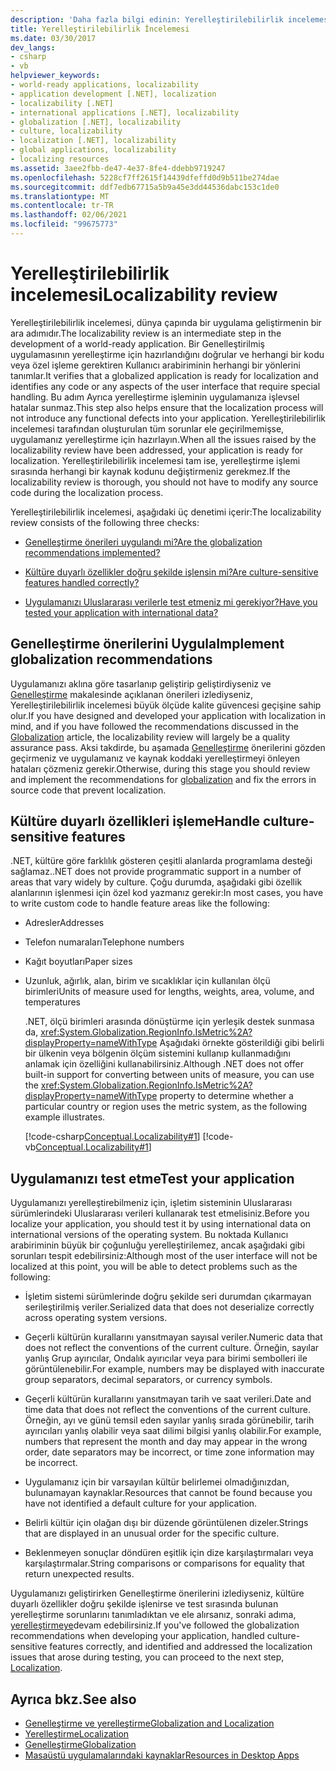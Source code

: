 ```yaml
---
description: 'Daha fazla bilgi edinin: Yerelleştirilebilirlik incelemesi'
title: Yerelleştirilebilirlik İncelemesi
ms.date: 03/30/2017
dev_langs:
- csharp
- vb
helpviewer_keywords:
- world-ready applications, localizability
- application development [.NET], localization
- localizability [.NET]
- international applications [.NET], localizability
- globalization [.NET], localizability
- culture, localizability
- localization [.NET], localizability
- global applications, localizability
- localizing resources
ms.assetid: 3aee2fbb-de47-4e37-8fe4-ddebb9719247
ms.openlocfilehash: 5228cf7ff2615f14439dfeffd0d9b511be274dae
ms.sourcegitcommit: ddf7edb67715a5b9a45e3dd44536dabc153c1de0
ms.translationtype: MT
ms.contentlocale: tr-TR
ms.lasthandoff: 02/06/2021
ms.locfileid: "99675773"
---
```

# <a name="localizability-review"></a><span data-ttu-id="0321d-103">Yerelleştirilebilirlik incelemesi</span><span class="sxs-lookup"><span data-stu-id="0321d-103">Localizability review</span></span>

<span data-ttu-id="0321d-104">Yerelleştirilebilirlik incelemesi, dünya çapında bir uygulama geliştirmenin bir ara adımıdır.</span><span class="sxs-lookup"><span data-stu-id="0321d-104">The localizability review is an intermediate step in the development of a world-ready application.</span></span> <span data-ttu-id="0321d-105">Bir Genelleştirilmiş uygulamasının yerelleştirme için hazırlandığını doğrular ve herhangi bir kodu veya özel işleme gerektiren Kullanıcı arabiriminin herhangi bir yönlerini tanımlar.</span><span class="sxs-lookup"><span data-stu-id="0321d-105">It verifies that a globalized application is ready for localization and identifies any code or any aspects of the user interface that require special handling.</span></span> <span data-ttu-id="0321d-106">Bu adım Ayrıca yerelleştirme işleminin uygulamanıza işlevsel hatalar sunmaz.</span><span class="sxs-lookup"><span data-stu-id="0321d-106">This step also helps ensure that the localization process will not introduce any functional defects into your application.</span></span> <span data-ttu-id="0321d-107">Yerelleştirilebilirlik incelemesi tarafından oluşturulan tüm sorunlar ele geçirilmemişse, uygulamanız yerelleştirme için hazırlayın.</span><span class="sxs-lookup"><span data-stu-id="0321d-107">When all the issues raised by the localizability review have been addressed, your application is ready for localization.</span></span> <span data-ttu-id="0321d-108">Yerelleştirilebilirlik incelemesi tam ise, yerelleştirme işlemi sırasında herhangi bir kaynak kodunu değiştirmeniz gerekmez.</span><span class="sxs-lookup"><span data-stu-id="0321d-108">If the localizability review is thorough, you should not have to modify any source code during the localization process.</span></span>

<span data-ttu-id="0321d-109">Yerelleştirilebilirlik incelemesi, aşağıdaki üç denetimi içerir:</span><span class="sxs-lookup"><span data-stu-id="0321d-109">The localizability review consists of the following three checks:</span></span>

- [<span data-ttu-id="0321d-110">Genelleştirme önerileri uygulandı mi?</span><span class="sxs-lookup"><span data-stu-id="0321d-110">Are the globalization recommendations implemented?</span></span>](#global)

- [<span data-ttu-id="0321d-111">Kültüre duyarlı özellikler doğru şekilde işlensin mi?</span><span class="sxs-lookup"><span data-stu-id="0321d-111">Are culture-sensitive features handled correctly?</span></span>](#culture)

- [<span data-ttu-id="0321d-112">Uygulamanızı Uluslararası verilerle test etmeniz mi gerekiyor?</span><span class="sxs-lookup"><span data-stu-id="0321d-112">Have you tested your application with international data?</span></span>](#test)

<a name="global"></a>

## <a name="implement-globalization-recommendations"></a><span data-ttu-id="0321d-113">Genelleştirme önerilerini Uygula</span><span class="sxs-lookup"><span data-stu-id="0321d-113">Implement globalization recommendations</span></span>

<span data-ttu-id="0321d-114">Uygulamanızı aklına göre tasarlanıp geliştirip geliştirdiyseniz ve [Genelleştirme](globalization.md) makalesinde açıklanan önerileri izlediyseniz, Yerelleştirilebilirlik incelemesi büyük ölçüde kalite güvencesi geçişine sahip olur.</span><span class="sxs-lookup"><span data-stu-id="0321d-114">If you have designed and developed your application with localization in mind, and if you have followed the recommendations discussed in the [Globalization](globalization.md) article, the localizability review will largely be a quality assurance pass.</span></span> <span data-ttu-id="0321d-115">Aksi takdirde, bu aşamada [Genelleştirme](globalization.md) önerilerini gözden geçirmeniz ve uygulamanız ve kaynak koddaki yerelleştirmeyi önleyen hataları çözmeniz gerekir.</span><span class="sxs-lookup"><span data-stu-id="0321d-115">Otherwise, during this stage you should review and implement the recommendations for [globalization](globalization.md) and fix the errors in source code that prevent localization.</span></span>

<a name="culture"></a>

## <a name="handle-culture-sensitive-features"></a><span data-ttu-id="0321d-116">Kültüre duyarlı özellikleri işleme</span><span class="sxs-lookup"><span data-stu-id="0321d-116">Handle culture-sensitive features</span></span>

<span data-ttu-id="0321d-117">.NET, kültüre göre farklılık gösteren çeşitli alanlarda programlama desteği sağlamaz.</span><span class="sxs-lookup"><span data-stu-id="0321d-117">.NET does not provide programmatic support in a number of areas that vary widely by culture.</span></span> <span data-ttu-id="0321d-118">Çoğu durumda, aşağıdaki gibi özellik alanlarının işlenmesi için özel kod yazmanız gerekir:</span><span class="sxs-lookup"><span data-stu-id="0321d-118">In most cases, you have to write custom code to handle feature areas like the following:</span></span>

- <span data-ttu-id="0321d-119">Adresler</span><span class="sxs-lookup"><span data-stu-id="0321d-119">Addresses</span></span>

- <span data-ttu-id="0321d-120">Telefon numaraları</span><span class="sxs-lookup"><span data-stu-id="0321d-120">Telephone numbers</span></span>

- <span data-ttu-id="0321d-121">Kağıt boyutları</span><span class="sxs-lookup"><span data-stu-id="0321d-121">Paper sizes</span></span>

- <span data-ttu-id="0321d-122">Uzunluk, ağırlık, alan, birim ve sıcaklıklar için kullanılan ölçü birimleri</span><span class="sxs-lookup"><span data-stu-id="0321d-122">Units of measure used for lengths, weights, area, volume, and temperatures</span></span>

   <span data-ttu-id="0321d-123">.NET, ölçü birimleri arasında dönüştürme için yerleşik destek sunmasa da, <xref:System.Globalization.RegionInfo.IsMetric%2A?displayProperty=nameWithType> Aşağıdaki örnekte gösterildiği gibi belirli bir ülkenin veya bölgenin ölçüm sistemini kullanıp kullanmadığını anlamak için özelliğini kullanabilirsiniz.</span><span class="sxs-lookup"><span data-stu-id="0321d-123">Although .NET does not offer built-in support for converting between units of measure, you can use the <xref:System.Globalization.RegionInfo.IsMetric%2A?displayProperty=nameWithType> property to determine whether a particular country or region uses the metric system, as the following example illustrates.</span></span>

   [!code-csharp[Conceptual.Localizability#1](../../../samples/snippets/csharp/VS_Snippets_CLR/conceptual.localizability/cs/ismetric1.cs#1)]
   [!code-vb[Conceptual.Localizability#1](../../../samples/snippets/visualbasic/VS_Snippets_CLR/conceptual.localizability/vb/ismetric1.vb#1)]

<a name="test"></a>

## <a name="test-your-application"></a><span data-ttu-id="0321d-124">Uygulamanızı test etme</span><span class="sxs-lookup"><span data-stu-id="0321d-124">Test your application</span></span>

<span data-ttu-id="0321d-125">Uygulamanızı yerelleştirebilmeniz için, işletim sisteminin Uluslararası sürümlerindeki Uluslararası verileri kullanarak test etmelisiniz.</span><span class="sxs-lookup"><span data-stu-id="0321d-125">Before you localize your application, you should test it by using international data on international versions of the operating system.</span></span> <span data-ttu-id="0321d-126">Bu noktada Kullanıcı arabiriminin büyük bir çoğunluğu yerelleştirilemez, ancak aşağıdaki gibi sorunları tespit edebilirsiniz:</span><span class="sxs-lookup"><span data-stu-id="0321d-126">Although most of the user interface will not be localized at this point, you will be able to detect problems such as the following:</span></span>

- <span data-ttu-id="0321d-127">İşletim sistemi sürümlerinde doğru şekilde seri durumdan çıkarmayan serileştirilmiş veriler.</span><span class="sxs-lookup"><span data-stu-id="0321d-127">Serialized data that does not deserialize correctly across operating system versions.</span></span>

- <span data-ttu-id="0321d-128">Geçerli kültürün kurallarını yansıtmayan sayısal veriler.</span><span class="sxs-lookup"><span data-stu-id="0321d-128">Numeric data that does not reflect the conventions of the current culture.</span></span> <span data-ttu-id="0321d-129">Örneğin, sayılar yanlış Grup ayırıcılar, Ondalık ayırıcılar veya para birimi sembolleri ile görüntülenebilir.</span><span class="sxs-lookup"><span data-stu-id="0321d-129">For example, numbers may be displayed with inaccurate group separators, decimal separators, or currency symbols.</span></span>

- <span data-ttu-id="0321d-130">Geçerli kültürün kurallarını yansıtmayan tarih ve saat verileri.</span><span class="sxs-lookup"><span data-stu-id="0321d-130">Date and time data that does not reflect the conventions of the current culture.</span></span> <span data-ttu-id="0321d-131">Örneğin, ayı ve günü temsil eden sayılar yanlış sırada görünebilir, tarih ayırıcıları yanlış olabilir veya saat dilimi bilgisi yanlış olabilir.</span><span class="sxs-lookup"><span data-stu-id="0321d-131">For example, numbers that represent the month and day may appear in the wrong order, date separators may be incorrect, or time zone information may be incorrect.</span></span>

- <span data-ttu-id="0321d-132">Uygulamanız için bir varsayılan kültür belirlemei olmadığınızdan, bulunamayan kaynaklar.</span><span class="sxs-lookup"><span data-stu-id="0321d-132">Resources that cannot be found because you have not identified a default culture for your application.</span></span>

- <span data-ttu-id="0321d-133">Belirli kültür için olağan dışı bir düzende görüntülenen dizeler.</span><span class="sxs-lookup"><span data-stu-id="0321d-133">Strings that are displayed in an unusual order for the specific culture.</span></span>

- <span data-ttu-id="0321d-134">Beklenmeyen sonuçlar döndüren eşitlik için dize karşılaştırmaları veya karşılaştırmalar.</span><span class="sxs-lookup"><span data-stu-id="0321d-134">String comparisons or comparisons for equality that return unexpected results.</span></span>

<span data-ttu-id="0321d-135">Uygulamanızı geliştirirken Genelleştirme önerilerini izlediyseniz, kültüre duyarlı özellikler doğru şekilde işlenirse ve test sırasında bulunan yerelleştirme sorunlarını tanımladıktan ve ele alırsanız, sonraki adıma, [yerelleştirmeye](localization.md)devam edebilirsiniz.</span><span class="sxs-lookup"><span data-stu-id="0321d-135">If you've followed the globalization recommendations when developing your application, handled culture-sensitive features correctly, and identified and addressed the localization issues that arose during testing, you can proceed to the next step, [Localization](localization.md).</span></span>

## <a name="see-also"></a><span data-ttu-id="0321d-136">Ayrıca bkz.</span><span class="sxs-lookup"><span data-stu-id="0321d-136">See also</span></span>

- [<span data-ttu-id="0321d-137">Genelleştirme ve yerelleştirme</span><span class="sxs-lookup"><span data-stu-id="0321d-137">Globalization and Localization</span></span>](index.md)
- [<span data-ttu-id="0321d-138">Yerelleştirme</span><span class="sxs-lookup"><span data-stu-id="0321d-138">Localization</span></span>](localization.md)
- [<span data-ttu-id="0321d-139">Genelleştirme</span><span class="sxs-lookup"><span data-stu-id="0321d-139">Globalization</span></span>](globalization.md)
- [<span data-ttu-id="0321d-140">Masaüstü uygulamalarındaki kaynaklar</span><span class="sxs-lookup"><span data-stu-id="0321d-140">Resources in Desktop Apps</span></span>](../../framework/resources/index.md)
